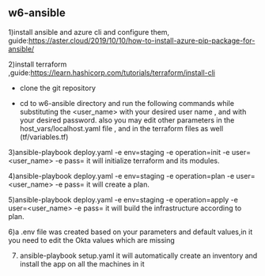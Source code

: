 ## w6-ansible
1)install ansible and azure cli and configure them, guide:https://aster.cloud/2019/10/10/how-to-install-azure-pip-package-for-ansible/

2)install terraform ,guide:https://learn.hashicorp.com/tutorials/terraform/install-cli

- clone the git repository

- cd to w6-ansible directory and run the following commands while substituting the <user_name> with your desired user name , and <password> with your desired password.
also you may edit other parameters in the host_vars/localhost.yaml file , and in the terraform files as well (tf/variables.tf)
 

3)ansible-playbook deploy.yaml -e env=staging -e operation=init -e user=<user_name> -e pass=<password>
it will initialize terraform and its modules.

4)ansible-playbook deploy.yaml -e env=staging -e operation=plan -e user=<user_name> -e pass=<password>
it will create a plan.

5)ansible-playbook deploy.yaml -e env=staging -e operation=apply -e user=<user_name> -e pass=<password>
it will build the infrastructure according to plan.


6)a .env file was created based on your parameters and default values,in it you need to edit the Okta values which are missing

7) ansible-playbook setup.yaml 
it will automatically create an inventory and install the app on all the machines in it


